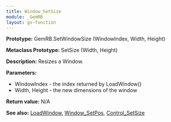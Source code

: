 ```yaml
---
title: Window_SetSize
module: _GemRB
layout: gs-function
---
```


**Prototype:** GemRB.SetWindowSize (WindowIndex, Width, Height)

**Metaclass Prototype:** SetSize (Width, Height)

**Description:** Resizes a Window.

**Parameters:**
  * WindowIndex   - the index returned by LoadWindow()
  * Width, Height - the new dimensions of the window

**Return value:** N/A

**See also:** [LoadWindow](LoadWindow.md), [Window_SetPos](Window_SetPos.md), [Control_SetSize](Control_SetSize.md)
